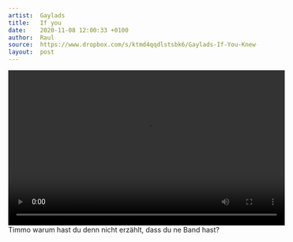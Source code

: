 ```yaml
---
artist:  Gaylads
title:   If you
date:    2020-11-08 12:00:33 +0100
author:  Raul
source:  https://www.dropbox.com/s/ktmd4qqdlstsbk6/Gaylads-If-You-Knew-Studio-1-UK.mp4?dl=1
layout:  post
---
```

<div class="video-container ">
    <video width="560" height="315" controls>
    <source src="{{ page.source }}" type="video/mp4">
    Your browser does not support the video tag.
    </video>
</div>

<div class="post-content-message"> 
Timmo warum hast du denn nicht erzählt, dass du ne Band hast?
</div>
